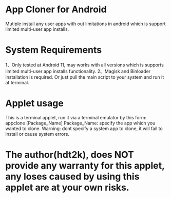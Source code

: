 # App Cloner for Android
Mutiple install any user apps with out limitations in android which is support limited multi-user app installs.

# System Requirements
1、Only tested at Android 11, may works with all versions which is supports limited multi-user app installs functionality.
2、Magisk and Binloader installation is required. Or just pull the main script to your system and run it at terminal.

# Applet usage
This is a terminal applet, run it via a terminal emulator by this form:
     appclone [Package_Name]
Package_Name: specify the app which you wanted to clone.
Warning: dont specify a system app to clone, it will fail to install or cause system errors.

# The author(hdt2k), does NOT provide any warranty for this applet, any loses caused by using this applet are at your own risks.
